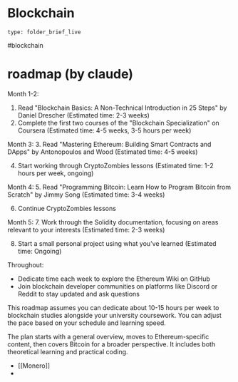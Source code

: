# Blockchain

```ccard
type: folder_brief_live
```
 
#blockchain
# roadmap (by claude)
Month 1-2:

1. Read "Blockchain Basics: A Non-Technical Introduction in 25 Steps" by Daniel Drescher (Estimated time: 2-3 weeks)
2. Complete the first two courses of the "Blockchain Specialization" on Coursera (Estimated time: 4-5 weeks, 3-5 hours per week)

Month 3: 3. Read "Mastering Ethereum: Building Smart Contracts and DApps" by Antonopoulos and Wood (Estimated time: 4-5 weeks)

4. Start working through CryptoZombies lessons (Estimated time: 1-2 hours per week, ongoing)

Month 4: 5. Read "Programming Bitcoin: Learn How to Program Bitcoin from Scratch" by Jimmy Song (Estimated time: 3-4 weeks)

6. Continue CryptoZombies lessons

Month 5: 7. Work through the Solidity documentation, focusing on areas relevant to your interests (Estimated time: 2-3 weeks)

8. Start a small personal project using what you've learned (Estimated time: Ongoing)

Throughout:

- Dedicate time each week to explore the Ethereum Wiki on GitHub
- Join blockchain developer communities on platforms like Discord or Reddit to stay updated and ask questions

This roadmap assumes you can dedicate about 10-15 hours per week to blockchain studies alongside your university coursework. You can adjust the pace based on your schedule and learning speed.

The plan starts with a general overview, moves to Ethereum-specific content, then covers Bitcoin for a broader perspective. It includes both theoretical learning and practical coding.

- [[Monero]]
- 
